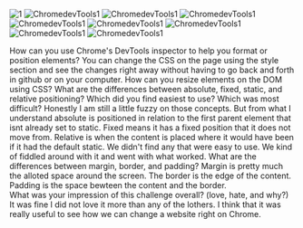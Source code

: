 ![1](../week-3/chrome-devtools/imgs/1.png)
![ChromedevTools1](../week-3/chrome-devtools/imgs/2.png)
![ChromedevTools1](../week-3/chrome-devtools/imgs/3.png)
![ChromedevTools1](../week-3/chrome-devtools/imgs/4.png)
![ChromedevTools1](../week-3/chrome-devtools/imgs/5.png)
![ChromedevTools1](../week-3/chrome-devtools/imgs/6.png)
![ChromedevTools1](../week-3/chrome-devtools/imgs/7.png)
![ChromedevTools1](../week-3/chrome-devtools/imgs/8.png)
![ChromedevTools1](../week-3/chrome-devtools/imgs/9.png)

How can you use Chrome's DevTools inspector to help you format or position elements?
You can change the CSS on the page using the style section and see the changes right away without having to go back and forth in github or on your computer. 
How can you resize elements on the DOM using CSS?
What are the differences between absolute, fixed, static, and relative positioning? Which did you find easiest to use? Which was most difficult?
Honestly I am still a little fuzzy on those concepts. But from what I understand absolute is positioned in relation to the first parent element that isnt already set to static. Fixed means it has a fixed position that it does not move from. Relative is when the content is placed where it would have been if it had the default static. We didn't find any that were easy to use. We kind of fiddled around with it and went with what worked. 
What are the differences between margin, border, and padding?
Margin is pretty much the alloted space around the screen. The border is the edge of the content. Padding is the space bewteen the content and the border.  
What was your impression of this challenge overall? (love, hate, and why?)
It was fine I did not love it more than any of the lothers. I think that it was really useful to see how we can change a website right on Chrome. 